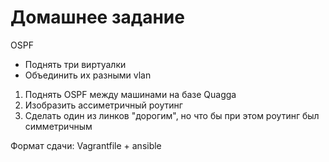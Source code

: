# Домашнее задание
 OSPF
- Поднять три виртуалки
- Объединить их разными vlan
1. Поднять OSPF между машинами на базе Quagga
2. Изобразить ассиметричный роутинг
3. Сделать один из линков "дорогим", но что бы при этом роутинг был симметричным

Формат сдачи:
Vagrantfile + ansible 

